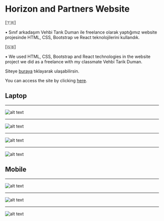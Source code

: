 # Horizon and Partners Website

[🇹🇷]  

• Sınıf arkadaşım Vehbi Tarık Duman ile freelance olarak yaptığımız website projesinde HTML, CSS, Bootstrap ve React teknolojilerini kullandık.  

[🇬🇧]  

• We used HTML, CSS, Bootstrap and React technologies in the website project we did as a freelance with my classmate Vehbi Tarik Duman.

Siteye [buraya](https://www.hrznp.com/) tıklayarak ulaşabilirsin.

You can access the site by clicking [here](https://www.hrznp.com/).

## Laptop

---
![alt text](https://github.com/serhatzunluoglu/horizon_and_partners_website/blob/8d80aab3aea26e7f36e67524a55cd03708283762/Macbook-Air-hrznp.com-1.png)

---
![alt text](https://github.com/serhatzunluoglu/horizon_and_partners_website/blob/8d80aab3aea26e7f36e67524a55cd03708283762/Macbook-Air-hrznp.com-2.png)

---
![alt text](https://github.com/serhatzunluoglu/horizon_and_partners_website/blob/8d80aab3aea26e7f36e67524a55cd03708283762/Macbook-Air-hrznp.com-3.png)

---
![alt text](https://github.com/serhatzunluoglu/horizon_and_partners_website/blob/8d80aab3aea26e7f36e67524a55cd03708283762/Macbook-Air-hrznp.com-4.png)

## Mobile

---
![alt text](https://github.com/serhatzunluoglu/horizon_and_partners_website/blob/fb09b17980ad6e1277a26acbdb1f6497825482e0/iPhone-13-PRO-1.png)

---
![alt text](https://github.com/serhatzunluoglu/horizon_and_partners_website/blob/fb09b17980ad6e1277a26acbdb1f6497825482e0/iPhone-13-PRO-2.png)

---
![alt text](https://github.com/serhatzunluoglu/horizon_and_partners_website/blob/fb09b17980ad6e1277a26acbdb1f6497825482e0/iPhone-13-PRO-1.png)



